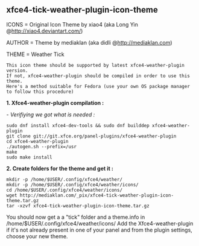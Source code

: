 ## xfce4-tick-weather-plugin-icon-theme
ICONS = Original Icon Theme by xiao4 (aka Long Yin @http://xiao4.deviantart.com/) 

AUTHOR = Theme by mediaklan (aka didli @http://mediaklan.com) 

THEME = Weather Tick

	This icon theme should be supported by latest xfce4-weather-plugin version. 
	If not, xfce4-weather-plugin should be compiled in order to use this theme.
	Here's a method suitable for Fedora (use your own OS package manager to follow this procedure)  

**1. Xfce4-weather-plugin compilation :**

*- Verifiying we got what is needed :*
```
sudo dnf install xfce4-dev-tools && sudo dnf builddep xfce4-weather-plugin
git clone git://git.xfce.org/panel-plugins/xfce4-weather-plugin
cd xfce4-weather-plugin
./autogen.sh --prefix=/usr
make
sudo make install
```
**2. Create folders for the theme and get it :**
```
mkdir -p /home/$USER/.config/xfce4/weather/
mkdir -p /home/$USER/.config/xfce4/weather/icons/
cd /home/$USER/.config/xfce4/weather/icons/
wget http://mediaklan.com/_pix/xfce4-tick-weather-plugin-icon-theme.tar.gz
tar -xzvf xfce4-tick-weather-plugin-icon-theme.tar.gz
```
You should now get a a "tick" folder and a theme.info in /home/$USER/.config/xfce4/weather/icons/
Add the Xfce4-weather-plugin if it's not already present in one of your panel and from the plugin settings,
choose your new theme.
